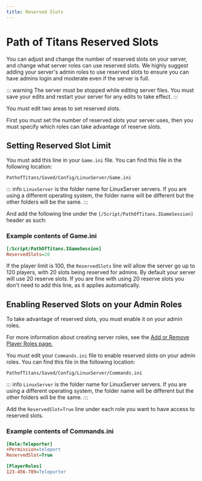 ```yaml
---
title: Reserved Slots
---
```


# Path of Titans Reserved Slots

You can adjust and change the number of reserved slots on your server, and change what server roles can use reserved slots. We highly suggest adding your server's admin roles to use reserved slots to ensure you can have admins login and moderate even if the server is full.

::: warning
The server must be stopped while editing server files. You must save your edits and restart your server for any edits to take effect.
:::

You must edit two areas to set reserved slots.

First you must set the number of reserved slots your server uses, then you must specify which roles can take advantage of reserve slots.

## Setting Reserved Slot Limit

You must add this line in your `Game.ini` file. You can find this file in the following location:

`PathofTitans/Saved/Config/LinuxServer/Game.ini`

::: info
`LinuxServer` is the folder name for LinuxServer servers. If you are using a different operating system, the folder name will be different but the other folders will be the same.
:::

And add the following line under the `[/Script/PathOfTitans.IGameSession]` header as such:

### Example contents of Game.ini

```ini
[/Script/PathOfTitans.IGameSession]
ReservedSlots=20
```

If the player limit is 100, the `ReservedSlots` line will allow the server go up to 120 players, with 20 slots being reserved for admins. By default your server will use 20 reserve slots. If you are fine with using 20 reserve slots you don't need to add this line, as it applies automatically.

## Enabling Reserved Slots on your Admin Roles

To take advantage of reserved slots, you must enable it on your admin roles.

For more information about creating server roles, see the [Add or Remove Player Roles page.](#)

You must edit your `Commands.ini` file to enable reserved slots on your admin roles. You can find this file in the following location:

`PathofTitans/Saved/Config/LinuxServer/Commands.ini`

::: info
`LinuxServer` is the folder name for LinuxServer servers. If you are using a different operating system, the folder name will be different but the other folders will be the same.
:::

Add the `ReservedSlot=True` line under each role you want to have access to reserved slots.

### Example contents of Commands.ini

```ini
[Role:Teleporter]
+Permission=teleport
ReservedSlot=True

[PlayerRoles]
123-456-789=Teleporter
```

